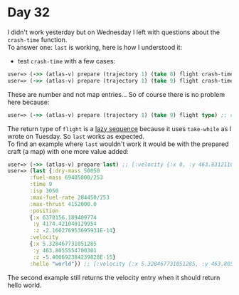 # Day 32

I didn't work yesterday but on Wednesday I left with questions about the `crash-time` function.  
To answer one: `last` is working, here is how I understood it:
- test `crash-time` with a few cases:
``` clojure
user=> (->> (atlas-v) prepare (trajectory 1) (take 8) flight crash-time) ;; 7
user=> (->> (atlas-v) prepare (trajectory 1) (take 9) flight crash-time) ;; 8
```
These are number and not map entries... So of course there is no problem here because:
``` clojure
user=> (->> (atlas-v) prepare (trajectory 1) (take 9) flight type) ;; clojure.lang.LazySeq
```
The return type of `flight` is a [lazy sequence](https://github.com/estellerostan/learning-clojure-in-public/blob/master/posts/2020-09-08.md#lazy-sequences) because it uses `take-while` as I wrote on Tuesday.
So `last` works as expected.  
To find an example where `last` wouldn't work it would be with the prepared craft (a map) with one more value added:
``` clojure
user=> (->> (atlas-v) prepare last) ;; [:velocity {:x 0, :y 463.8312116386399, :z 0}]
user=> (last {:dry-mass 50050
       :fuel-mass 69405800/253
       :time 9
       :isp 3050
       :max-fuel-rate 284450/253
       :max-thrust 4152000.0
       :position
       {:x 6378156.189409774
        :y 4174.421040129954
        :z -2.160276953695931E-14}
       :velocity
       {:x 5.328467731051285
        :y 463.8055554700301
        :z -5.400692384239828E-15}
       :hello "world"}) ;; [:velocity {:x 5.328467731051285, :y 463.8055554700301, :z -5.400692384239828E-15}]
```
The second example still returns the velocity entry when it should return hello world. 
